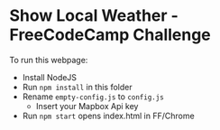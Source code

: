 # Show Local Weather - FreeCodeCamp Challenge

To run this webpage:

- Install NodeJS
- Run `npm install` in this folder
- Rename `empty-config.js` to `config.js`
  - Insert your Mapbox Api key
- Run `npm start` opens index.html in FF/Chrome